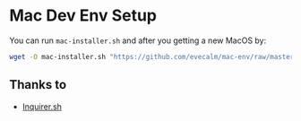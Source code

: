 # Mac Dev Env Setup

You can run `mac-installer.sh` and after you getting a new MacOS by:

```sh
wget -O mac-installer.sh "https://github.com/evecalm/mac-env/raw/master/mac-installer.sh" && sudo bash mac-installer.sh
```

## Thanks to

- [Inquirer.sh](https://github.com/tanhauhau/Inquirer.sh)
